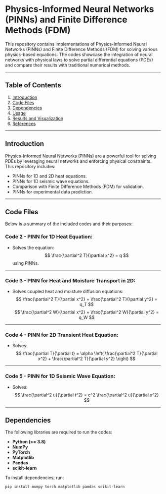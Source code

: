 # Physics-Informed Neural Networks (PINNs) and Finite Difference Methods (FDM)

This repository contains implementations of Physics-Informed Neural Networks (PINNs) and Finite Difference Methods (FDM) for solving various physics-based equations. The codes showcase the integration of neural networks with physical laws to solve partial differential equations (PDEs) and compare their results with traditional numerical methods.

---

## Table of Contents
1. [Introduction](#introduction)
2. [Code Files](#code-files)
3. [Dependencies](#dependencies)
4. [Usage](#usage)
5. [Results and Visualization](#results-and-visualization)
6. [References](#references)

---

## Introduction
Physics-Informed Neural Networks (PINNs) are a powerful tool for solving PDEs by leveraging neural networks and enforcing physical constraints. This repository includes:
- PINNs for 1D and 2D heat equations.
- PINNs for 1D seismic wave equations.
- Comparison with Finite Difference Methods (FDM) for validation.
- PINNs for experimental data prediction.

---

## Code Files
Below is a summary of the included codes and their purposes:

### Code 2 - PINN for 1D Heat Equation:
- Solves the equation:
  $$
  \frac{\partial^2 T}{\partial x^2} = q
  $$
  using PINNs.

---

### Code 3 - PINN for Heat and Moisture Transport in 2D:
- Solves coupled heat and moisture diffusion equations:
  $$
  \frac{\partial^2 T}{\partial x^2} + \frac{\partial^2 T}{\partial y^2} = q_T
  $$
  $$
  \frac{\partial^2 W}{\partial x^2} + \frac{\partial^2 W}{\partial y^2} = q_W
  $$
  
---

### Code 4 - PINN for 2D Transient Heat Equation:
- Solves:
  $$
  \frac{\partial T}{\partial t} = \alpha \left( \frac{\partial^2 T}{\partial x^2} + \frac{\partial^2 T}{\partial y^2} \right)
  $$

---

### Code 5 - PINN for 1D Seismic Wave Equation:
- Solves:
  $$
  \frac{\partial^2 u}{\partial t^2} = c^2 \frac{\partial^2 u}{\partial x^2}
  $$

---

## Dependencies
The following libraries are required to run the codes:
- **Python (>= 3.8)**
- **NumPy**
- **PyTorch**
- **Matplotlib**
- **Pandas** 
- **scikit-learn**


To install dependencies, run:
```bash
pip install numpy torch matplotlib pandas scikit-learn
